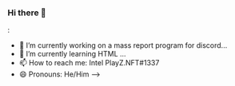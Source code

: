 ### Hi there 👋
:

- 🔭 I’m currently working on a mass report program for discord...
- 🌱 I’m currently learning HTML ...
- 📫 How to reach me: Intel PlayZ.NFT#1337
- 😄 Pronouns: He/Him
-->
